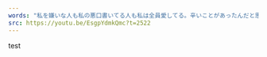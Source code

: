 ```yaml
---
words: "私を嫌いな人も私の悪口書いてる人も私は全員愛してる。辛いことがあったんだと思う。そういう人は人を攻撃しなければやっていけないぐらい辛い気持ちなんだと思う。最後に私が愛してあげないとその人は救われない。"
src: https://youtu.be/EsgpYdmkQmc?t=2522
---
```


test
<!-- https://twitter.com/aya_holo/status/1407246889003618314 -->
